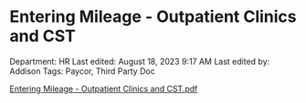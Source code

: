 # Entering Mileage - Outpatient Clinics and CST

Department: HR
Last edited: August 18, 2023 9:17 AM
Last edited by: Addison
Tags: Paycor, Third Party Doc

[Entering Mileage - Outpatient Clinics and CST.pdf](Entering%20Mileage%20-%20Outpatient%20Clinics%20and%20CST%20904b3a7e653a4a68a2cb22208b81b29b/Entering_Mileage_-_Outpatient_Clinics_and_CST.pdf)